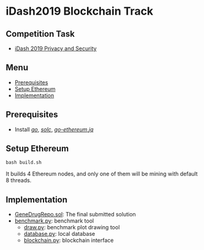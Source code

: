 # iDash2019 Blockchain Track

## Competition Task 
 - [iDash 2019 Privacy and Security](http://www.humangenomeprivacy.org/2019/competition-tasks.html)
 


## Menu
 - [Prerequisites](#prerequisites)
 - [Setup Ethereum](#setup-ethereum)
 - [Implementation](#implementation)


## Prerequisites
 - Install [*go*](https://golang.org/dl/), [*solc*](https://solidity.readthedocs.io/en/latest/installing-solidity.html), [*go-ethereum*](https://github.com/ethereum/go-ethereum),[*jq*](https://stedolan.github.io/jq/)
	
## Setup Ethereum
	bash build.sh
	
It builds 4 Ethereum nodes, and only one of them will be mining with default 8 threads.


## Implementation
 - [GeneDrugRepo.sol](src/contract/GeneDrugRepo/GeneDrugRepo.sol): The final submitted solution
 - [benchmark.py](src/benchmark.py): benchmark tool
   - [draw.py](src/draw.py): benchmark plot drawing tool
   - [database.py](src/database.py): local database
   - [blockchain.py](src/blockchain.py): blockchain interface

